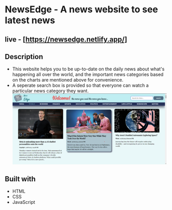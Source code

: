 # NewsEdge - A news website to see latest news
## live - [https://newsedge.netlify.app/]
## Description
- This website helps you to be up-to-date on the daily news about what's happening all over the world, and the important news categories based on the charts are mentioned above for convenience.
- A seperate search box is provided so that everyone can watch a particular news category they want.
![**Home Page**](assets/world_news.png)
## Built with
- HTML
- CSS
- JavaScript
